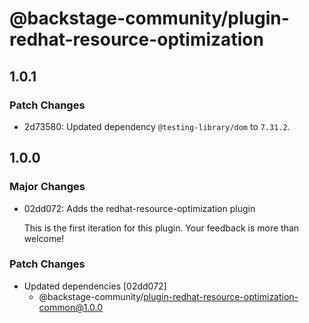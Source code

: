 # @backstage-community/plugin-redhat-resource-optimization

## 1.0.1

### Patch Changes

- 2d73580: Updated dependency `@testing-library/dom` to `7.31.2`.

## 1.0.0

### Major Changes

- 02dd072: Adds the redhat-resource-optimization plugin

  This is the first iteration for this plugin. Your feedback is more than welcome!

### Patch Changes

- Updated dependencies [02dd072]
  - @backstage-community/plugin-redhat-resource-optimization-common@1.0.0
